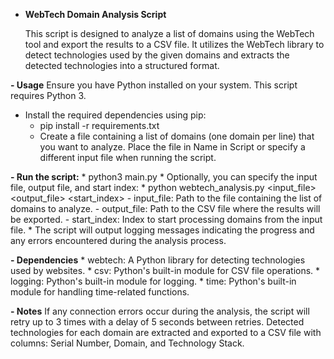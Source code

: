 - **WebTech Domain Analysis Script**

    This script is designed to analyze a list of domains using the WebTech tool and export the results to a CSV file. 
    It utilizes the WebTech library to detect technologies used by the given domains and 
    extracts the detected technologies into a structured format.

**- Usage**
Ensure you have Python installed on your system. This script requires Python 3.

- Install the required dependencies using pip:
    - pip install -r requirements.txt
    - Create a file containing a list of domains (one domain per line) that you want to analyze. 
    Place the file in Name in Script or specify a different input file when running the script.

**- Run the script:**
    * python3 main.py
    * Optionally, you can specify the input file, output file, and start index:
    * python webtech_analysis.py <input_file> <output_file> <start_index>
        - input_file: Path to the file containing the list of domains to analyze.
        - output_file: Path to the CSV file where the results will be exported.
        - start_index: Index to start processing domains from the input file.
    * The script will output logging messages indicating the progress and any errors encountered during the analysis process.

**- Dependencies**
    * webtech: A Python library for detecting technologies used by websites.
    * csv: Python's built-in module for CSV file operations.
    * logging: Python's built-in module for logging.
    * time: Python's built-in module for handling time-related functions.

**- Notes**
    If any connection errors occur during the analysis, the script will retry up to 3 times 
    with a delay of 5 seconds between retries.
    Detected technologies for each domain are extracted and exported to a CSV file with columns: Serial Number, Domain, and Technology Stack.










